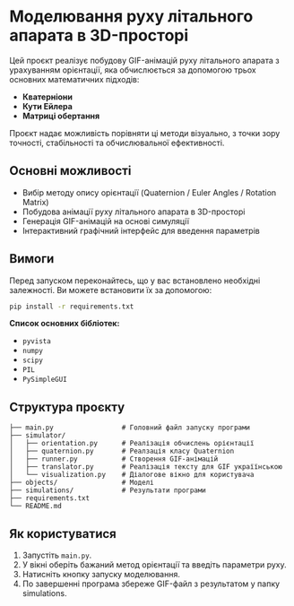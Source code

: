 # Моделювання руху літального апарата в 3D-просторі

Цей проєкт реалізує побудову GIF-анімацій руху літального апарата з урахуванням орієнтації, яка обчислюється за допомогою трьох основних математичних підходів:

* **Кватерніони**
* **Кути Ейлера**
* **Матриці обертання**

Проєкт надає можливість порівняти ці методи візуально, з точки зору точності, стабільності та обчислювальної ефективності.

## Основні можливості

* Вибір методу опису орієнтації (Quaternion / Euler Angles / Rotation Matrix)
* Побудова анімації руху літального апарата в 3D-просторі
* Генерація GIF-анімацій на основі симуляції
* Інтерактивний графічний інтерфейс для введення параметрів

## Вимоги

Перед запуском переконайтесь, що у вас встановлено необхідні залежності. Ви можете встановити їх за допомогою:

```bash
pip install -r requirements.txt
```

**Список основних бібліотек:**

* `pyvista`
* `numpy`
* `scipy`
* `PIL`
* `PySimpleGUI`

## Структура проєкту

```
├── main.py                 # Головний файл запуску програми
├── simulator/
│   ├── orientation.py      # Реалізація обчислень орієнтації
│   ├── quaternion.py       # Реалзація класу Quaternion
│   ├── runner.py           # Створення GIF-анімацій
│   ├── translator.py       # Реалізація тексту для GIF україїнською
│   └── visualization.py    # Діалогове вікно для користувача
├── objects/                # Моделі
├── simulations/            # Результати програми
├── requirements.txt
└── README.md
```

## Як користуватися

1. Запустіть `main.py`.
2. У вікні оберіть бажаний метод орієнтації та введіть параметри руху.
3. Натисніть кнопку запуску моделювання.
4. По завершенні програма збереже GIF-файл з результатом у папку simulations.
